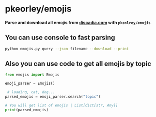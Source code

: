 # pkeorley/emojis
#### Parse and download all emojis from [discadia.com](https://discadia.com) with `pkeolrey/emojis`
## You can use console to fast parsing
```bash
python emojis.py query --json filename --download --print
```
## Also you can use code to get all emojis by topic
```python
from emojis import Emojis

emoji_parser = Emojis()

 # loading, cat, dog...
parsed_emojis = emoji_parser.search("topic")

# You will get list of emojis | List[dict[str, Any]]
print(parsed_emojis)
```